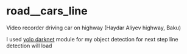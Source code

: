 # road__cars_line

Video recorder driving car on highway (Haydar Aliyev highway, Baku)

I used [yolo darknet](https://github.com/pjreddie/darknet) module for my object detection for next step line detection will load 
